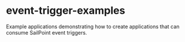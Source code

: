 # event-trigger-examples
Example applications demonstrating how to create applications that can consume SailPoint event triggers.

